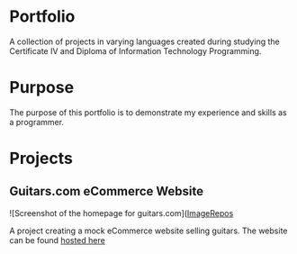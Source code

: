 # Portfolio
A collection of projects in varying languages created during studying the Certificate IV and Diploma of Information Technology Programming.

# Purpose
The purpose of this portfolio is to demonstrate my experience and skills as a programmer.

# Projects
## Guitars.com eCommerce Website
![Screenshot of the homepage for guitars.com]([ImageRepos](https://github.com/SimonWJohnson/Portfolio/blob/master/ImageRepos/eCommerceWebsite_Homepage.png)

A project creating a mock eCommerce website selling guitars.  The website can be found [hosted here](guitars.free.nf)
